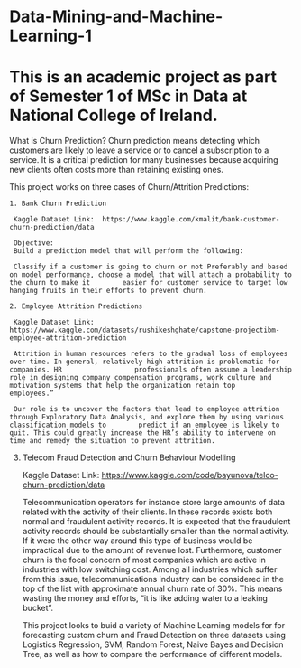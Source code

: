 # Data-Mining-and-Machine-Learning-1

This is an academic project as part of Semester 1 of MSc in Data at National College of Ireland.
======================================================================================
What is Churn Prediction?
Churn prediction means detecting which customers are likely to leave a service or to cancel a subscription to a service. It is a critical prediction for many businesses because acquiring new clients often costs more than retaining existing ones.

This project works on three cases of Churn/Attrition Predictions:

	1. Bank Churn Prediction
  
     Kaggle Dataset Link:  https://www.kaggle.com/kmalit/bank-customer-churn-prediction/data
     
     Objective:
     Build a prediction model that will perform the following:
     
     Classify if a customer is going to churn or not Preferably and based on model performance, choose a model that will attach a probability to the churn to make it        easier for customer service to target low hanging fruits in their efforts to prevent churn.

	2. Employee Attrition Predictions
  
     Kaggle Dataset Link:  https://www.kaggle.com/datasets/rushikeshghate/capstone-projectibm-employee-attrition-prediction
     
     Attrition in human resources refers to the gradual loss of employees over time. In general, relatively high attrition is problematic for companies. HR                  professionals often assume a leadership role in designing company compensation programs, work culture and motivation systems that help the organization retain top      employees.”
     
     Our role is to uncover the factors that lead to employee attrition through Exploratory Data Analysis, and explore them by using various classification models to        predict if an employee is likely to quit. This could greatly increase the HR’s ability to intervene on time and remedy the situation to prevent attrition.
	
  3. Telecom Fraud Detection and Churn Behaviour Modelling
  
     Kaggle Dataset Link:  https://www.kaggle.com/code/bayunova/telco-churn-prediction/data

     Telecommunication operators for instance store large amounts of data related with the activity of their clients. In these records exists both normal and                fraudulent activity records. It is expected that the fraudulent activity records should be substantially smaller than the normal activity. If it were the other        way around this type of business would be impractical due to the amount of revenue lost. Furthermore, customer churn is the focal concern of most companies which      are active in industries with low switching cost. Among all industries which suffer from this issue, telecommunications industry can be considered in the top of        the list with approximate annual churn rate of 30%. This means wasting the money and efforts, “it is like adding water to a leaking bucket”.

     This project looks to buid a variety of Machine Learning models for for forecasting custom churn and Fraud Detection on three datasets using Logistics Regression,      SVM, Random Forest, Naive Bayes and Decision Tree, as well as how to compare the performance of different models.

